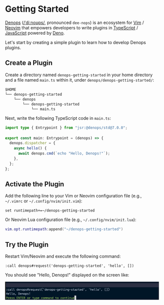# Getting Started

[Denops] ([/ˈdiːnoʊps/](http://ipa-reader.xyz/?text=%CB%88di%CB%90no%CA%8Aps),
pronounced `dee-nops`) is an ecosystem for [Vim] / [Neovim] that empowers
developers to write plugins in [TypeScript] / [JavaScript] powered by [Deno].

Let's start by creating a simple plugin to learn how to develop Denops plugins.

## Create a Plugin

Create a directory named `denops-getting-started` in your home directory and a
file named `main.ts` within it, under `denops/denops-getting-started/`:

```
$HOME
└── denops-getting-started
    └── denops
        └── denops-getting-started
            └── main.ts
```

Next, write the following TypeScript code in `main.ts`:

```typescript,title=denops/denops-getting-started/main.ts
import type { Entrypoint } from "jsr:@denops/std@7.0.0";

export const main: Entrypoint = (denops) => {
  denops.dispatcher = {
    async hello() {
      await denops.cmd(`echo "Hello, Denops!"`);
    },
  };
};
```

## Activate the Plugin

Add the following line to your Vim or Neovim configuration file (e.g.,
`~/.vimrc` or `~/.config/nvim/init.vim`):

```vim,title=~/.vimrc
set runtimepath+=~/denops-getting-started
```

Or Neovim Lua configuration file (e.g., `~/.config/nvim/init.lua`):

```lua,title=~/.config/nvim/init.lua
vim.opt.runtimepath:append("~/denops-getting-started")
```

## Try the Plugin

Restart Vim/Neovim and execute the following command:

```vim
:call denops#request('denops-getting-started', 'hello', [])
```

You should see "Hello, Denops!" displayed on the screen like:

![](./img/README-01.png)

[Denops]: https://github.com/vim-denops/denops.vim
[Vim]: https://www.vim.org/
[Neovim]: https://neovim.io/
[TypeScript]: https://www.typescriptlang.org/
[JavaScript]: https://developer.mozilla.org/en-US/docs/Web/JavaScript
[Deno]: https://deno.land/
